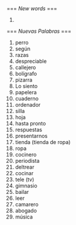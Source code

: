 === *New words* ===

1.

=== *Nuevas Palabras* ===

1. perro
2. según
3. razas
4. despreciable
5. callejero
6. bolígrafo
7. pizarra
8. Lo siento
9. papelera
10. cuaderno
11. ordenador
12. silla
13. hoja
14. hasta pronto
15. respuestas
16. presentarnos
17. tienda (tienda de ropa)
18. ropa
19. cocinero
20. periodista
21. deltrear
22. cocinar
23. tele (tv)
24. gimnasio
25. bailar
26. leer
27. camarero
28. abogado
29. música
